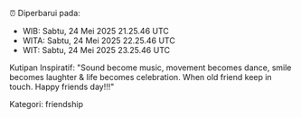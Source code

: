 ⏰ Diperbarui pada:
- WIB: Sabtu, 24 Mei 2025 21.25.46 UTC
- WITA: Sabtu, 24 Mei 2025 22.25.46 UTC
- WIT: Sabtu, 24 Mei 2025 23.25.46 UTC

Kutipan Inspiratif:
"Sound become music, movement becomes dance, smile becomes laughter & life becomes celebration. When old friend keep in touch. Happy friends day!!!"


Kategori: friendship

